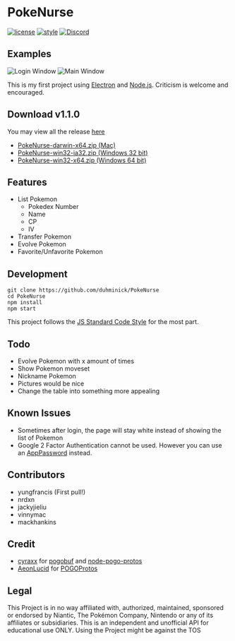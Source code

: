 # PokeNurse
[![license](https://img.shields.io/github/license/mashape/apistatus.svg?maxAge=2592000)]()
[![style](https://img.shields.io/badge/style-standard-brightgreen.svg)]()
[![Discord](https://img.shields.io/badge/discord-PokéNurse-738bd7.svg)](https://discord.gg/sSXCruy)

## Examples
![Login Window](http://i.imgur.com/UuWTue6.png)
![Main Window](http://i.imgur.com/lZp3xB3.png)

This is my first project using [Electron](http://electron.atom.io/) and [Node.js](https://nodejs.org/en/).  Criticism is welcome and encouraged.

## Download v1.1.0
You may view all the release [here](https://github.com/duhminick/PokeNurse/releases)
* [PokeNurse-darwin-x64.zip (Mac)](https://github.com/duhminick/PokeNurse/releases/download/v1.1.0/PokeNurse-darwin-x64.zip)
* [PokeNurse-win32-ia32.zip (Windows 32 bit)](https://github.com/duhminick/PokeNurse/releases/download/v1.1.0/PokeNurse-win32-ia32.zip)
* [PokeNurse-win32-x64.zip (Windows 64 bit)](https://github.com/duhminick/PokeNurse/releases/download/v1.1.0/PokeNurse-win32-x64.zip)

## Features
* List Pokemon
    * Pokedex Number
    * Name
    * CP
    * IV
* Transfer Pokemon
* Evolve Pokemon
* Favorite/Unfavorite Pokemon

## Development
    git clone https://github.com/duhminick/PokeNurse
    cd PokeNurse
    npm install
    npm start

This project follows the [JS Standard Code Style](http://standardjs.com/index.html) for the most part.

## Todo
* Evolve Pokemon with x amount of times
* Show Pokemon moveset
* Nickname Pokemon
* Pictures would be nice
* Change the table into something more appealing

## Known Issues
* Sometimes after login, the page will stay white instead of showing the list of Pokemon
* Google 2 Factor Authentication cannot be used. However you can use an [AppPassword](https://security.google.com/settings/security/apppasswords) instead.

## Contributors
* yungfrancis (First pull!)
* nrdxn
* jackyjieliu
* vinnymac
* mackhankins

## Credit
* [cyraxx](https://github.com/cyraxx) for [pogobuf](https://github.com/cyraxx/pogobuf) and [node-pogo-protos](https://github.com/cyraxx/node-pogo-protos)
* [AeonLucid](https://github.com/AeonLucid) for [POGOProtos](https://github.com/AeonLucid/POGOProtos)

## Legal
This Project is in no way affiliated with, authorized, maintained, sponsored or endorsed by Niantic, The Pokémon Company, Nintendo or any of its affiliates or subsidiaries. This is an independent and unofficial API for educational use ONLY. Using the Project might be against the TOS
